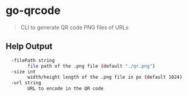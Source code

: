 # go-qrcode
> CLI to generate QR code PNG files of URLs

## Help Output

```bash
  -filePath string
    	file path of the .png file (default "./qr.png")
  -size int
    	width/height length of the .png file in px (default 1024)
  -url string
    	URL to encode in the QR code
```